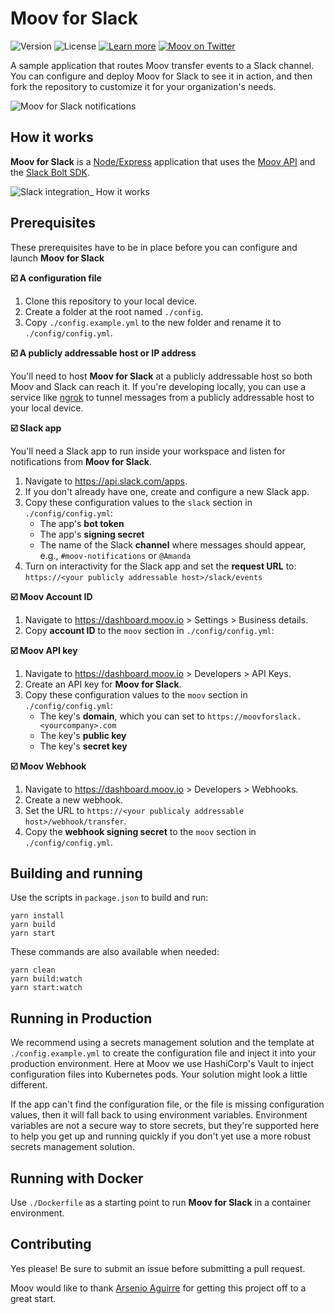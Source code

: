 # Moov for Slack

<div>
  <img alt="Version" src="https://img.shields.io/github/package-json/v/moovfinancial/moov-slack-integration?style=flat">
  <img alt="License" src="https://img.shields.io/github/license/moovfinancial/slack-integration=flat">
  <a href="https://docs.moov.io">
    <img alt="Learn more" src="https://img.shields.io/badge/learn-docs.moov.io-success?style=flat"></a>
  <a href="https://twitter.com/moov">
    <img alt="Moov on Twitter" src="https://img.shields.io/badge/follow-twitter/moov-1da1f2?style=flat"></a>
</div>

A sample application that routes Moov transfer events to a Slack channel. You can configure and deploy Moov for Slack to see it in action, and then fork the repository to customize it for your organization's needs.

![Moov for Slack notifications](https://user-images.githubusercontent.com/574793/135163070-fdd5ad49-7a85-4a7e-8f9d-8dc8ee263702.png)

## How it works

**Moov for Slack** is a [Node/Express](https://expressjs.com/) application that uses the [Moov API](https://docs.moov.io) and the [Slack Bolt SDK](https://api.slack.com/tools/bolt).

![Slack integration_ How it works](https://user-images.githubusercontent.com/574793/135174864-8f28e8ef-e2a2-41dc-a4ce-8b08314ce98a.png)

## Prerequisites

These prerequisites have to be in place before you can configure and launch **Moov for Slack**

**:ballot_box_with_check: A configuration file**

1. Clone this repository to your local device.
2. Create a folder at the root named `./config`.
3. Copy `./config.example.yml` to the new folder and rename it to `./config/config.yml`.

**:ballot_box_with_check: A publicly addressable host or IP address**

You'll need to host **Moov for Slack** at a publicly addressable host so both Moov and Slack can reach it. If you're developing locally, you can use a service like [ngrok](https://ngrok.com/) to tunnel messages from a publicly addressable host to your local device.

**:ballot_box_with_check: Slack app**

You'll need a Slack app to run inside your workspace and listen for notifications from **Moov for Slack**.

1. Navigate to https://api.slack.com/apps.
2. If you don't already have one, create and configure a new Slack app.
3. Copy these configuration values to the `slack` section in  `./config/config.yml`:
   * The app's **bot token**
   * The app's **signing secret**
   * The name of the Slack **channel** where messages should appear, e.g., `#moov-notifications` or `@Amanda`
4. Turn on interactivity for the Slack app and set the **request URL** to:  
   `https://<your publicly addressable host>/slack/events`

**:ballot_box_with_check: Moov Account ID**

1. Navigate to https://dashboard.moov.io > Settings > Business details.
2. Copy **account ID** to the `moov` section in `./config/config.yml`:

**:ballot_box_with_check: Moov API key**

1. Navigate to https://dashboard.moov.io > Developers > API Keys.
2. Create an API key for **Moov for Slack**.
3. Copy these configuration values to the `moov` section in `./config/config.yml`:
   * The key's **domain**, which you can set to `https://moovforslack.<yourcompany>.com`
   * The key's **public key**
   * The key's **secret key**

**:ballot_box_with_check: Moov Webhook**

1. Navigate to https://dashboard.moov.io > Developers > Webhooks.
2. Create a new webhook.
3. Set the URL to `https://<your publicaly addressable host>/webhook/transfer`.
4. Copy the **webhook signing secret** to the `moov` section in `./config/config.yml`.

## Building and running

Use the scripts in `package.json` to build and run:

```shell
yarn install
yarn build
yarn start
```

These commands are also available when needed:

```shell
yarn clean
yarn build:watch
yarn start:watch
```

## Running in Production

We recommend using a secrets management solution and the template at `./config.example.yml` to create the configuration file and inject it into your production environment. Here at Moov we use HashiCorp's Vault to inject configuration files into Kubernetes pods. Your solution might look a little different.

If the app can't find the configuration file, or the file is missing configuration values, then it will fall back to using environment variables. Environment variables are not a secure way to store secrets, but they're supported here to help you get up and running quickly if you don't yet use a more robust secrets management solution.

## Running with Docker

Use `./Dockerfile` as a starting point to run **Moov for Slack** in a container environment.

## Contributing

Yes please! Be sure to submit an issue before submitting a pull request.

Moov would like to thank [Arsenio Aguirre](https://github.com/aaaguirrep) for getting this project off to a great start.


